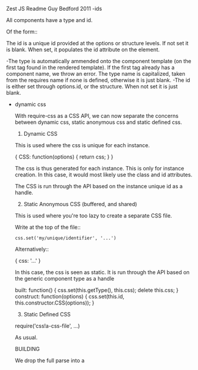 Zest JS Readme
Guy Bedford
2011
-ids
  
  All components have a type and id.
  
  Of the form::
  
  <div component id="z1" />
  
  <div component=Button id='z#' />
  
  <div component=ZestCoreButton id=id />
  
  The id is a unique id provided at the options or structure levels. If not set it is blank. When set, it populates the id attribute
  on the element.
  
  -The type is automatically ammended onto the component template (on the first tag found in the rendered template).
   If the first tag already has a component name, we throw an error.
   The type name is capitalized, taken from the requires name if none is defined, otherwise it is just blank.
  -The id is either set through options.id, or the structure. When not set it is just blank.

- dynamic css

  With require-css as a CSS API, we can now separate the concerns between dynamic css, static anonymous css and static defined css.
  
  1) Dynamic CSS
  
    This is used where the css is unique for each instance.
    
    {
      CSS: function(options) {
        return css;
      }
    }
    
    The css is thus generated for each instance. This is only for instance creation.
    In this case, it would most likely use the class and id attributes.
    
    The CSS is run through the API based on the instance unique id as a handle.
  
  2) Static Anonymous CSS (buffered, and shared)
  
    This is used where you're too lazy to create a separate CSS file.    
    
    Write at the top of the file::
    
      css.set('my/unique/identifier', '...')
      
    Alternatively::
    
    {
      css: '...'
    }
    
    In this case, the css is seen as static.
    It is run through the API based on the generic component type as a handle
    
    built: function() {
      css.set(this.getType(), this.css);
      delete this.css;
    }
    construct: function(options) {
      css.set(this.id, this.constructor.CSS(options));
    }
  
  3) Static Defined CSS
  
    require('css!a-css-file', ...)
    
    As usual.
    
  BUILDING
   
    We drop the full parse into a <style> tag in the head, or it is built already into a link tag.